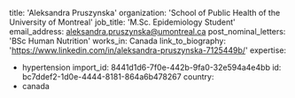 title: 'Aleksandra Pruszynska'
organization: 'School of Public Health of the University of Montreal'
job_title: 'M.Sc. Epidemiology Student'
email_address: aleksandra.pruszynska@umontreal.ca
post_nominal_letters: 'BSc Human Nutrition'
works_in: Canada
link_to_biography: 'https://www.linkedin.com/in/aleksandra-pruszynska-7125449b/'
expertise:
  - hypertension
import_id: 8441d1d6-7f0e-442b-9fa0-32e594a4e4bb
id: bc7ddef2-1d0e-4444-8181-864a6b478267
country:
  - canada
